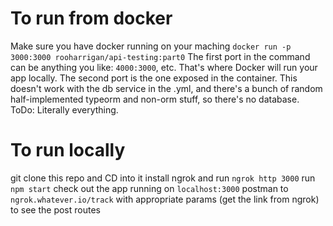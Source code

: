 # To run from docker
Make sure you have docker running on your maching
`docker run -p 3000:3000 rooharrigan/api-testing:part0`
The first port in the command can be anything you like: `4000:3000`, etc. That's where Docker will run your app locally.
The second port is the one exposed in the container.
This doesn't work with the db service in the .yml, and there's a bunch of random half-implemented typeorm and non-orm stuff, so there's no database.
ToDo: Literally everything.

# To run locally
git clone this repo and CD into it
install ngrok and run `ngrok http 3000`
run `npm start`
check out the app running on `localhost:3000`
postman to `ngrok.whatever.io/track` with appropriate params (get the link from ngrok) to see the post routes
